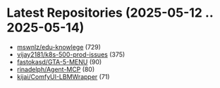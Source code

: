 # Latest Repositories (2025-05-12 .. 2025-05-14)

- [mswnlz/edu-knowlege](https://github.com/mswnlz/edu-knowlege) (729)
- [vijay2181/k8s-500-prod-issues](https://github.com/vijay2181/k8s-500-prod-issues) (375)
- [fastokasd/GTA-5-MENU](https://github.com/fastokasd/GTA-5-MENU) (90)
- [rinadelph/Agent-MCP](https://github.com/rinadelph/Agent-MCP) (80)
- [kijai/ComfyUI-LBMWrapper](https://github.com/kijai/ComfyUI-LBMWrapper) (71)
